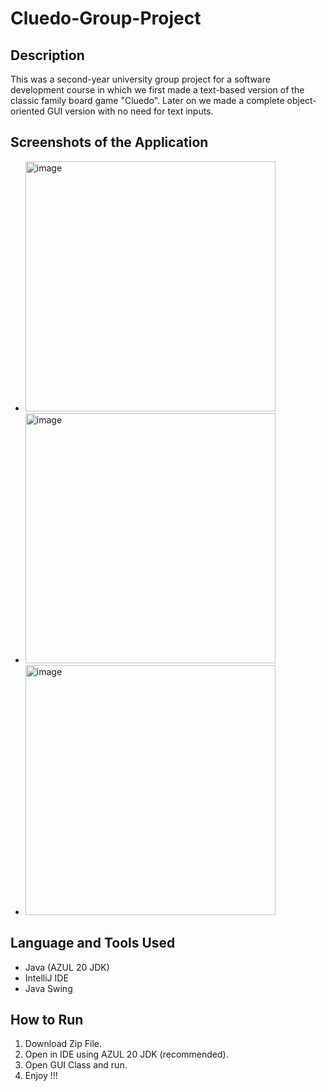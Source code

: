 # Cluedo-Group-Project

## Description 

This was a second-year university group project for a software development course in which we first made a text-based version of the classic family board game "Cluedo". Later on we made a complete object-oriented GUI version with no need for text inputs.  

## Screenshots of the Application 

- <img width="400" alt="image" src="https://github.com/neerajpatel1234/Cluedo-Group-Project/assets/114114241/4eba3e8f-ad6a-40a0-aadc-97bbdde01e96">
- <img width="400" alt="image" src="https://github.com/neerajpatel1234/Cluedo-Group-Project/assets/114114241/06ef17e3-af9d-49c4-a53f-ad517d19b05f">
- <img width="400" alt="image" src="https://github.com/neerajpatel1234/Cluedo-Group-Project/assets/114114241/3020ed71-7f91-4b5a-aa0d-6fbdf28ada8f">

## Language and Tools Used 

- Java (AZUL 20 JDK)
- IntelliJ IDE
- Java Swing 

## How to Run 

1. Download Zip File.
2. Open in IDE using AZUL 20 JDK (recommended).
3. Open GUI Class and run.
4. Enjoy !!! 


